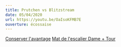 ```yaml
---
title: Prutchen vs Blitzstream
date: 05/04/2020
url: https://youtu.be/OaIsoKFMB7E
ouverture: écossaise
---
```


<a href="https://youtu.be/OaIsoKFMB7E?t=132">Conserver l'avantage</a>
<a href="https://youtu.be/OaIsoKFMB7E?t=755">Mat de l'escalier Dame + Tour</a>